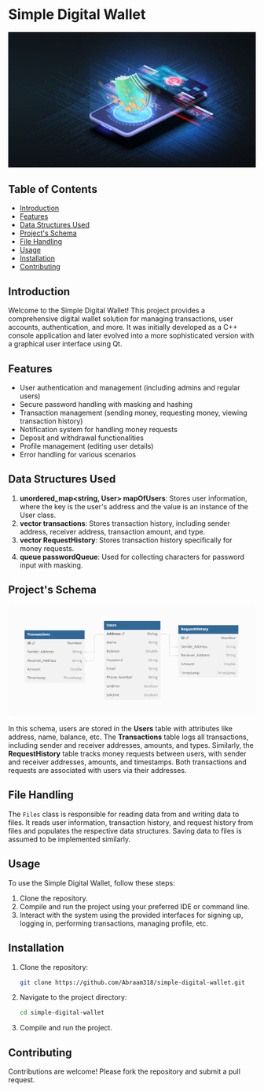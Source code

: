 # Simple Digital Wallet

![Simple Digital Wallet](bg.jpg)

## Table of Contents

- [Introduction](#introduction)
- [Features](#features)
- [Data Structures Used](#data-structures-used)
- [Project's Schema](#projects-schema)
- [File Handling](#file-handling)
- [Usage](#usage)
- [Installation](#installation)
- [Contributing](#contributing)

## Introduction

Welcome to the Simple Digital Wallet! This project provides a comprehensive digital wallet solution for managing transactions, user accounts, authentication, and more. It was initially developed as a C++ console application and later evolved into a more sophisticated version with a graphical user interface using Qt.

## Features

- User authentication and management (including admins and regular users)
- Secure password handling with masking and hashing
- Transaction management (sending money, requesting money, viewing transaction history)
- Notification system for handling money requests
- Deposit and withdrawal functionalities
- Profile management (editing user details)
- Error handling for various scenarios

## Data Structures Used

1. **unordered_map<string, User> mapOfUsers**: Stores user information, where the key is the user's address and the value is an instance of the User class.
2. **vector<Transaction> transactions**: Stores transaction history, including sender address, receiver address, transaction amount, and type.
3. **vector<Transaction> RequestHistory**: Stores transaction history specifically for money requests.
4. **queue<char> passwordQueue**: Used for collecting characters for password input with masking.

## Project's Schema

![schema](schema.png)

In this schema, users are stored in the **Users** table with attributes like address, name, balance, etc. The **Transactions** table logs all transactions, including sender and receiver addresses, amounts, and types. Similarly, the **RequestHistory** table tracks money requests between users, with sender and receiver addresses, amounts, and timestamps. Both transactions and requests are associated with users via their addresses.

## File Handling

The `Files` class is responsible for reading data from and writing data to files. It reads user information, transaction history, and request history from files and populates the respective data structures. Saving data to files is assumed to be implemented similarly.

## Usage

To use the Simple Digital Wallet, follow these steps:

1. Clone the repository.
2. Compile and run the project using your preferred IDE or command line.
3. Interact with the system using the provided interfaces for signing up, logging in, performing transactions, managing profile, etc.

## Installation

1. Clone the repository:
    ```bash
    git clone https://github.com/Abraam318/simple-digital-wallet.git
    ```
2. Navigate to the project directory:
    ```bash
    cd simple-digital-wallet
    ```
3. Compile and run the project.

## Contributing

Contributions are welcome! Please fork the repository and submit a pull request.
